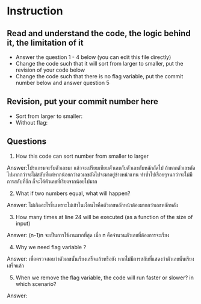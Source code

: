 ﻿# Instruction

## Read and understand the code, the logic behind it, the limitation of it
* Answer the question 1 - 4 below (you can edit this file directly)
* Change the code such that it will sort from larger to smaller, put the revision of your code below
* Change the code such that there is no flag variable, put the commit number below and answer question 5 


## Revision, put your commit number here
* Sort from larger to smaller:
* Without flag:

## Questions
1. How this code can sort number from smaller to larger
 
Answer:โปรแกรมจะรับตัวเลขมา แล้วจะเปรียบเทียบตัวเลขกับตัวเลขกับหลักถัดไป ถ้าหากตัวเลขถัดไปมากกว่าจะไม่สลับที่แต่หากน้อยกว่าตวเลขถัดไปจะมาอยู่ข้างหน้าแทน ทำซ้ำไปเรื่อยๆจนกว่าจะไม่มีการสลับที่อีก ก็จะได้ตัวเลขที่เรียงจากน้อยไปมาก 

2. What if two numbers equal, what will happen? 

Answer: ไม่เกิดอะไรขึ้นเพราะไม่เข้าในเงือนไขคือตัวเลขหลักหน้าต้องมากกว่าเลขหลักหลัง

3. How many times at line 24 will be executed (as a function of the size of input) 

Answer: (n-1)n จะเป็นการใช้งานมากที่สุด เมื่อ n คือจำนวนตัวเลขที่ต้องการจะเรียง 

4. Why we need flag variable ? 

Answer: เพื่อตรวจสอบว่าตัวเลขนั้นเรียงเสร็จแล้วหรือยัง หากไม่มีการสลับที่แสดงว่าตัวเลขนั้นเรียงเสร็จแล้ว 

5. When we remove the flag variable, the code will run faster or slower? in which scenario? 

Answer: